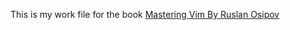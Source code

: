 This is my work file for the book [Mastering Vim By Ruslan Osipov](https://www.packtpub.com/product/mastering-vim/9781789341096)